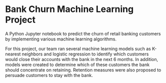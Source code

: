 # Bank Churn Machine Learning Project

A Python Jupyter notebook to predict the churn of retail banking customers by implementing various machine learning algorithms. 

For this project, our team ran several machine learning models such as K-nearest neighbors and logistic regression to identify which customers would close their accounts with the bank in the next 6 months. In addition, models were created to determine which of these customers the bank should concentrate on retaining. Retention measures were also proposed to persuade customers to stay with the bank. 

